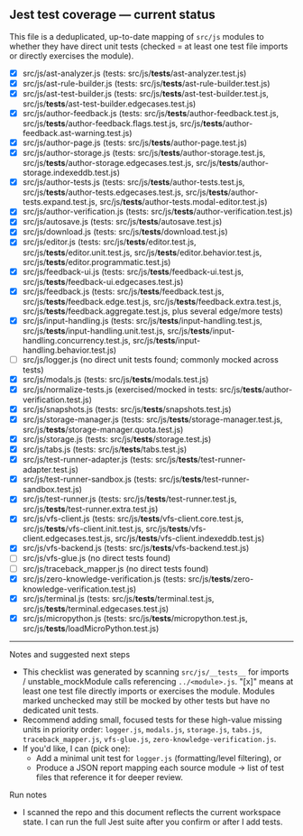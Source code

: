 ## Jest test coverage — current status

This file is a deduplicated, up-to-date mapping of `src/js` modules to whether they have direct unit tests (checked = at least one test file imports or directly exercises the module).

- [x] src/js/ast-analyzer.js  (tests: src/js/__tests__/ast-analyzer.test.js)
- [x] src/js/ast-rule-builder.js  (tests: src/js/__tests__/ast-rule-builder.test.js)
- [x] src/js/ast-test-builder.js  (tests: src/js/__tests__/ast-test-builder.test.js, src/js/__tests__/ast-test-builder.edgecases.test.js)
- [x] src/js/author-feedback.js  (tests: src/js/__tests__/author-feedback.test.js, src/js/__tests__/author-feedback.flags.test.js, src/js/__tests__/author-feedback.ast-warning.test.js)
- [x] src/js/author-page.js  (tests: src/js/__tests__/author-page.test.js)
- [x] src/js/author-storage.js  (tests: src/js/__tests__/author-storage.test.js, src/js/__tests__/author-storage.edgecases.test.js, src/js/__tests__/author-storage.indexeddb.test.js)
- [x] src/js/author-tests.js  (tests: src/js/__tests__/author-tests.test.js, src/js/__tests__/author-tests.edgecases.test.js, src/js/__tests__/author-tests.expand.test.js, src/js/__tests__/author-tests.modal-editor.test.js)
- [x] src/js/author-verification.js  (tests: src/js/__tests__/author-verification.test.js)
- [x] src/js/autosave.js  (tests: src/js/__tests__/autosave.test.js)
- [x] src/js/download.js  (tests: src/js/__tests__/download.test.js)
- [x] src/js/editor.js  (tests: src/js/__tests__/editor.test.js, src/js/__tests__/editor.unit.test.js, src/js/__tests__/editor.behavior.test.js, src/js/__tests__/editor.programmatic.test.js)
- [x] src/js/feedback-ui.js  (tests: src/js/__tests__/feedback-ui.test.js, src/js/__tests__/feedback-ui.edgecases.test.js)
- [x] src/js/feedback.js  (tests: src/js/__tests__/feedback.test.js, src/js/__tests__/feedback.edge.test.js, src/js/__tests__/feedback.extra.test.js, src/js/__tests__/feedback.aggregate.test.js, plus several edge/more tests)
- [x] src/js/input-handling.js  (tests: src/js/__tests__/input-handling.test.js, src/js/__tests__/input-handling.unit.test.js, src/js/__tests__/input-handling.concurrency.test.js, src/js/__tests__/input-handling.behavior.test.js)
- [ ] src/js/logger.js  (no direct unit tests found; commonly mocked across tests)
- [x] src/js/modals.js  (tests: src/js/__tests__/modals.test.js)
- [x] src/js/normalize-tests.js  (exercised/mocked in tests: src/js/__tests__/author-verification.test.js)
- [x] src/js/snapshots.js  (tests: src/js/__tests__/snapshots.test.js)
- [x] src/js/storage-manager.js  (tests: src/js/__tests__/storage-manager.test.js, src/js/__tests__/storage-manager.quota.test.js)
- [x] src/js/storage.js  (tests: src/js/__tests__/storage.test.js)
- [x] src/js/tabs.js  (tests: src/js/__tests__/tabs.test.js)
- [x] src/js/test-runner-adapter.js  (tests: src/js/__tests__/test-runner-adapter.test.js)
- [x] src/js/test-runner-sandbox.js  (tests: src/js/__tests__/test-runner-sandbox.test.js)
- [x] src/js/test-runner.js  (tests: src/js/__tests__/test-runner.test.js, src/js/__tests__/test-runner.extra.test.js)
- [x] src/js/vfs-client.js  (tests: src/js/__tests__/vfs-client.core.test.js, src/js/__tests__/vfs-client.init.test.js, src/js/__tests__/vfs-client.edgecases.test.js, src/js/__tests__/vfs-client.indexeddb.test.js)
- [x] src/js/vfs-backend.js  (tests: src/js/__tests__/vfs-backend.test.js)
- [ ] src/js/vfs-glue.js  (no direct tests found)
- [ ] src/js/traceback_mapper.js  (no direct tests found)
 - [x] src/js/zero-knowledge-verification.js  (tests: src/js/__tests__/zero-knowledge-verification.test.js)
- [x] src/js/terminal.js  (tests: src/js/__tests__/terminal.test.js, src/js/__tests__/terminal.edgecases.test.js)
- [x] src/js/micropython.js  (tests: src/js/__tests__/micropython.test.js, src/js/__tests__/loadMicroPython.test.js)

---

Notes and suggested next steps

- This checklist was generated by scanning `src/js/__tests__` for imports / unstable_mockModule calls referencing `../<module>.js`. "[x]" means at least one test file directly imports or exercises the module. Modules marked unchecked may still be mocked by other tests but have no dedicated unit tests.
- Recommend adding small, focused tests for these high-value missing units in priority order: `logger.js`, `modals.js`, `storage.js`, `tabs.js`, `traceback_mapper.js`, `vfs-glue.js`, `zero-knowledge-verification.js`.
- If you'd like, I can (pick one):
  - Add a minimal unit test for `logger.js` (formatting/level filtering), or
  - Produce a JSON report mapping each source module -> list of test files that reference it for deeper review.

Run notes

- I scanned the repo and this document reflects the current workspace state. I can run the full Jest suite after you confirm or after I add tests.
